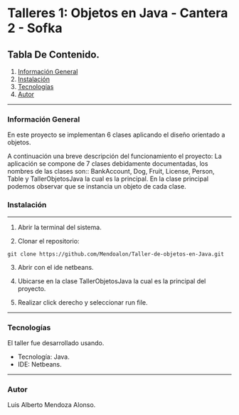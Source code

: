 # Talleres 1: Objetos en Java - Cantera 2 - Sofka


## Tabla De Contenido.
1. [Información General](#información-general)
2. [Instalación](#instalación)
3. [Tecnologías](#tecnologías)
4. [Autor](#autor)

-----------------------------------------------------------------------------------------------------------------------------------------------------------------------

### Información General

En este proyecto se implementan 6 clases aplicando el diseño orientado a objetos.

A continuación una breve descripción del funcionamiento el proyecto:
La aplicación se compone de 7 clases debidamente documentadas, los nombres de las clases son:: BankAccount, Dog, Fruit, License, Person, Table y TallerObjetosJava la cual es la principal.
En la clase principal podemos observar que se instancia un objeto de cada clase.


### Instalación
------------------------------------------------------------------------------------------------------------------------
1. Abrir la terminal del sistema.

2. Clonar el repositorio:
```
git clone https://github.com/Mendoalon/Taller-de-objetos-en-Java.git
 ```
3. Abrir con el ide netbeans.

4. Ubicarse en la clase TallerObjetosJava la cual es la principal del proyecto.

5. Realizar click derecho y seleccionar run file.

------------------------------------------------------------------------------------------------------------------------
### Tecnologías

El taller fue desarrollado usando.
   - Tecnología: Java.
   - IDE: Netbeans.

------------------------------------------------------------------------------------------------------------------------

### Autor  
 Luis Alberto Mendoza Alonso.
